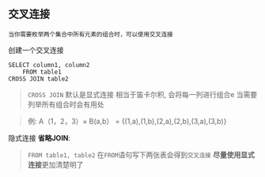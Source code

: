 ## 交叉连接

    当你需要枚举两个集合中所有元素的组合时，可以使用交叉连接
   
创建一个交叉连接
```
SELECT column1, column2
    FROM table1
CROSS JOIN table2
```


> `CROSS JOIN` 默认是显式连接
> 相当于笛卡尔积, 会将每一列进行组合e
> 当需要列举所有组合时会有用处
    
> 例:
> A（1，2，3）× B(a,b） = {(1,a),(1,b),(2,a),(2,b),(3,a),(3,b)}

隐式连接  **省略JOIN**: 
> `FROM table1, table2`
> 在`FROM`语句写下两张表会得到`交叉连接`
**尽量使用显式连接**更加清楚明了
